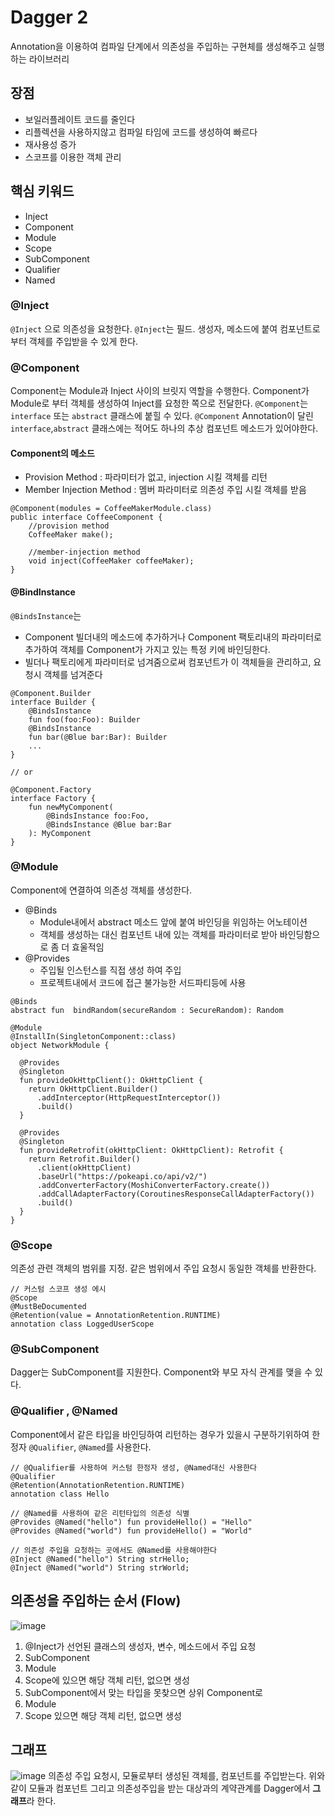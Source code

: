 # Dagger 2
Annotation을 이용하여 컴파일 단계에서 의존성을 주입하는 구현체를 생성해주고 실행하는 라이브러리
 
## 장점
- 보일러플레이트 코드를 줄인다
- 리플렉션을 사용하지않고 컴파일 타임에 코드를 생성하여 빠르다
- 재사용성 증가
- 스코프를 이용한 객체 관리


## 핵심 키워드
- Inject
- Component
- Module
- Scope
- SubComponent
- Qualifier
- Named

### @Inject
`@Inject` 으로 의존성을 요청한다.
`@Inject`는 필드. 생성자, 메소드에 붙여 컴포넌트로부터 객체를 주입받을 수 있게 한다.


### @Component
Component는 Module과 Inject 사이의 브릿지 역할을 수행한다.
Component가 Module로 부터 객체를 생성하여 Inject를 요청한 쪽으로 전달한다.
`@Component`는 `interface` 또는 `abstract` 클래스에 붙힐 수 있다.
`@Component` Annotation이 달린 `interface`,`abstract` 클래스에는 적어도 하나의 추상 컴포넌트 메소드가 있어야한다.

#### Component의 메소드
- Provision Method : 파라미터가 없고, injection 시킬 객체를 리턴
- Member Injection Method : 멤버 파라미터로 의존성 주입 시킬 객체를 받음
```
@Component(modules = CoffeeMakerModule.class)
public interface CoffeeComponent {
    //provision method
    CoffeeMaker make();
​
    //member-injection method
    void inject(CoffeeMaker coffeeMaker);
}
```

#### @BindInstance
`@BindsInstance`는 
- Component 빌더내의 메소드에 추가하거나 Component 팩토리내의 파라미터로 추가하여 객체를 Component가 가지고 있는 특정 키에 바인딩한다.
- 빌더나 팩토리에게 파라미터로 넘겨줌으로써 컴포넌트가 이 객체들을 관리하고, 요청시 객체를 넘겨준다
```
@Component.Builder
interface Builder {
    @BindsInstance  
    fun foo(foo:Foo): Builder
    @BindsInstance
    fun bar(@Blue bar:Bar): Builder
    ...
}

// or

@Component.Factory
interface Factory {
    fun newMyComponent(
        @BindsInstance foo:Foo,
        @BindsInstance @Blue bar:Bar
    ): MyComponent
}
```

### @Module
Component에 연결하여 의존성 객체를 생성한다.
- @Binds
    - Module내에서 abstract 메소드 앞에 붙여 바인딩을 위임하는 어노테이션
    - 객체를 생성하는 대신 컴포넌트 내에 있는 객체를 파라미터로 받아 바인딩함으로 좀 더 효울적임
- @Provides
    - 주입될 인스턴스를 직접 생성 하여 주입
    - 프로젝트내에서 코드에 접근 불가능한 서드파티등에 사용
```
@Binds 
abstract fun  bindRandom(secureRandom : SecureRandom): Random
```
```
@Module
@InstallIn(SingletonComponent::class)
object NetworkModule {

  @Provides
  @Singleton
  fun provideOkHttpClient(): OkHttpClient {
    return OkHttpClient.Builder()
      .addInterceptor(HttpRequestInterceptor())
      .build()
  }

  @Provides
  @Singleton
  fun provideRetrofit(okHttpClient: OkHttpClient): Retrofit {
    return Retrofit.Builder()
      .client(okHttpClient)
      .baseUrl("https://pokeapi.co/api/v2/")
      .addConverterFactory(MoshiConverterFactory.create())
      .addCallAdapterFactory(CoroutinesResponseCallAdapterFactory())
      .build()
  }
}
```

### @Scope
의존성 관련 객체의 범위를 지정. 
같은 범위에서 주입 요청시 동일한 객체를 반환한다.
```
// 커스텀 스코프 생성 에시
@Scope
@MustBeDocumented
@Retention(value = AnnotationRetention.RUNTIME)
annotation class LoggedUserScope
```

### @SubComponent
Dagger는 SubComponent를 지원한다.
Component와 부모 자식 관계를 맺을 수 있다.

### @Qualifier , @Named
 Component에서 같은 타입을 바인딩하여 리턴하는 경우가 있을시 구분하기위하여 한정자 `@Qualifier`, `@Named`를 사용한다.

 ```
 // @Qualifier를 사용하여 커스텀 한정자 생성, @Named대신 사용한다
 @Qualifier
 @Retention(AnnotationRetention.RUNTIME)
 annotation class Hello
 ```
 ```
 // @Named를 사용하여 같은 리턴타입의 의존성 식별
 @Provides @Named("hello") fun provideHello() = "Hello"
 @Provides @Named("world") fun provideHello() = "World"

 // 의존성 주입을 요청하는 곳에서도 @Named를 사용해야한다
 @Inject @Named("hello") String strHello;
@Inject @Named("world") String strWorld;
 ```


## 의존성을 주입하는 순서 (Flow)
![image](https://user-images.githubusercontent.com/39984656/107518083-f2385300-6bf1-11eb-8041-15ba7ca1dc43.png)

1. @Inject가 선언된 클래스의 생성자, 변수, 메소드에서 주입 요청
2. SubComponent 
3. Module
4. Scope에 있으면 해당 객체 리턴, 없으면 생성
5. SubComponent에서 맞는 타입을 못찾으면 상위 Component로
6. Module
7. Scope 있으면 해당 객체 리턴, 없으면 생성



## 그래프
![image](https://user-images.githubusercontent.com/39984656/107519253-632c3a80-6bf3-11eb-89c4-db75f2e4e971.png)
의존성 주입 요청시, 모듈로부터 생성된 객체를, 컴포넌트를 주입받는다.
위와 같이 모듈과 컴포넌트 그리고 의존성주입을 받는 대상과의 계약관계를 Dagger에서 **그래프**라 한다.